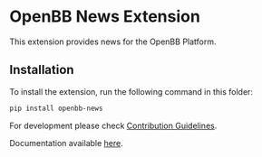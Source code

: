 # OpenBB News Extension

This extension provides news for the OpenBB Platform.

## Installation

To install the extension, run the following command in this folder:

```bash
pip install openbb-news
```

For development please check [Contribution Guidelines](https://github.com/OpenBB-finance/OpenBBTerminal/blob/feature/openbb-sdk-v4/openbb_platform/CONTRIBUTING.md).

Documentation available [here](https://docs.openbb.co/sdk).

